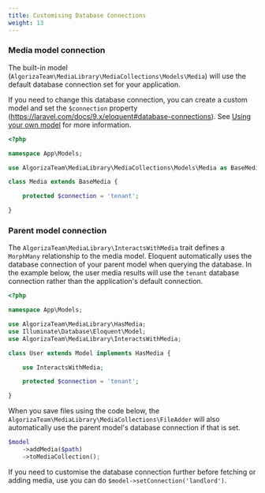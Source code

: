 ```yaml
---
title: Customising Database Connections
weight: 13
---
```


### Media model connection

The built-in model (`AlgorizaTeam\MediaLibrary\MediaCollections\Models\Media`) will use the default database connection set for your application.

If you need to change this database connection, you can create a custom model and set the `$connection` property (https://laravel.com/docs/9.x/eloquent#database-connections). See <a href="https://docs.spatie.be/laravel-medialibrary/v10/advanced-usage/using-your-own-model">Using your own model</a> for more information.

```php
<?php

namespace App\Models;

use AlgorizaTeam\MediaLibrary\MediaCollections\Models\Media as BaseMedia;

class Media extends BaseMedia {

    protected $connection = 'tenant';

}
```

### Parent model connection

The `AlgorizaTeam\MediaLibrary\InteractsWithMedia` trait defines a `MorphMany` relationship to the media model. Eloquent automatically uses the database connection of your parent model when querying the database. In the example below, the user media results will use the `tenant` database connection rather than the application's default connection.

```php
<?php

namespace App\Models;

use AlgorizaTeam\MediaLibrary\HasMedia;
use Illuminate\Database\Eloquent\Model;
use AlgorizaTeam\MediaLibrary\InteractsWithMedia;

class User extends Model implements HasMedia {

    use InteractsWithMedia;

    protected $connection = 'tenant';

}
```

When you save files using the code below, the `AlgorizaTeam\MediaLibrary\MediaCollections\FileAdder` will also automatically use the parent model's database connection if that is set.

```php
$model
    ->addMedia($path)
    ->toMediaCollection();
```

If you need to customise the database connection further before fetching or adding media, use you can do `$model->setConnection('landlord')`.